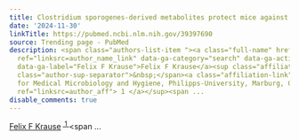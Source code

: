 ```yaml
---
title: Clostridium sporogenes-derived metabolites protect mice against colonic inflammation.
date: '2024-11-30'
linkTitle: https://pubmed.ncbi.nlm.nih.gov/39397690
source: Trending page - PubMed
description: <span class="authors-list-item "><a class="full-name" href="https://pubmed.ncbi.nlm.nih.gov/?term=Krause+FF&amp;cauthor_id=39397690"
  ref="linksrc=author_name_link" data-ga-category="search" data-ga-action="author_link"
  data-ga-label="Felix F Krause">Felix F Krause</a><sup class="affiliation-links"><span
  class="author-sup-separator">&nbsp;</span><a class="affiliation-link" title="Institute
  for Medical Microbiology and Hygiene, Philipps-University, Marburg, Germany." href="https://pubmed.ncbi.nlm.nih.gov/39397690#full-view-affiliation-1"
  ref="linksrc=author_aff"> 1 </a></sup><span ...
disable_comments: true
---
```

<span class="authors-list-item "><a class="full-name" href="https://pubmed.ncbi.nlm.nih.gov/?term=Krause+FF&amp;cauthor_id=39397690" ref="linksrc=author_name_link" data-ga-category="search" data-ga-action="author_link" data-ga-label="Felix F Krause">Felix F Krause</a><sup class="affiliation-links"><span class="author-sup-separator">&nbsp;</span><a class="affiliation-link" title="Institute for Medical Microbiology and Hygiene, Philipps-University, Marburg, Germany." href="https://pubmed.ncbi.nlm.nih.gov/39397690#full-view-affiliation-1" ref="linksrc=author_aff"> 1 </a></sup><span ...